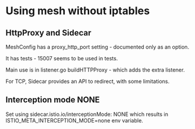 # Using mesh without iptables

## HttpProxy and Sidecar

MeshConfig has a proxy_http_port setting - documented only as an option.

It has tests - 15007 seems to be used in tests.

Main use is in listener.go buildHTTPProxy - which adds the extra listener.

For TCP, Sidecar provides an API to redirect, with some limitations.


## Interception mode NONE

Set using sidecar.istio.io/interceptionMode: NONE which results 
in ISTIO_META_INTERCEPTION_MODE=none env variable.



